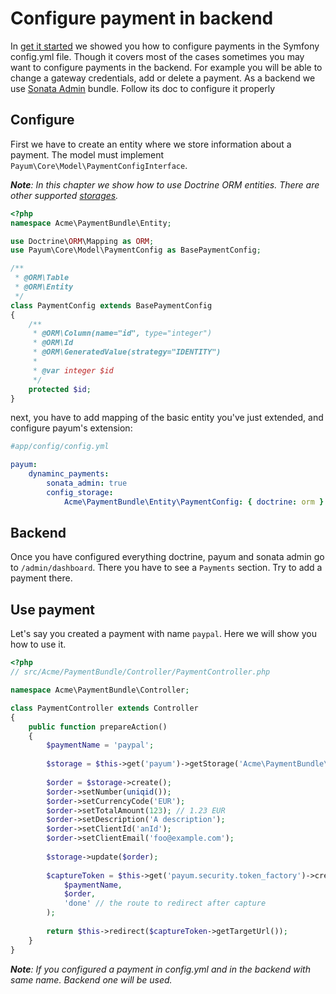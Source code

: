 # Configure payment in backend

In [get it started](get_it_started.md) we showed you how to configure payments in the Symfony config.yml file. 
Though it covers most of the cases sometimes you may want to configure payments in the backend. 
For example you will be able to change a gateway credentials, add or delete a payment.
As a backend we use [Sonata Admin](http://sonata-project.org/bundles/admin/2-3/doc/index.html) bundle. 
Follow its doc to configure it properly 
   
## Configure

First we have to create an entity where we store information about a payment. 
The model must implement `Payum\Core\Model\PaymentConfigInterface`.

_**Note**: In this chapter we show how to use Doctrine ORM entities. There are other supported [storages](storages.md)._

```php
<?php
namespace Acme\PaymentBundle\Entity;

use Doctrine\ORM\Mapping as ORM;
use Payum\Core\Model\PaymentConfig as BasePaymentConfig;

/**
 * @ORM\Table
 * @ORM\Entity
 */
class PaymentConfig extends BasePaymentConfig
{
    /**
     * @ORM\Column(name="id", type="integer")
     * @ORM\Id
     * @ORM\GeneratedValue(strategy="IDENTITY")
     *
     * @var integer $id
     */
    protected $id;
}
```

next, you have to add mapping of the basic entity you've just extended, and configure payum's extension:

```yml
#app/config/config.yml

payum:
    dynaminc_payments:
        sonata_admin: true
        config_storage: 
            Acme\PaymentBundle\Entity\PaymentConfig: { doctrine: orm }
```

## Backend

Once you have configured everything doctrine, payum and sonata admin go to `/admin/dashboard`. 
There you have to see a `Payments` section. Try to add a payment there.

## Use payment

Let's say you created a payment with name `paypal`. Here we will show you how to use it.

```php
<?php
// src/Acme/PaymentBundle/Controller/PaymentController.php

namespace Acme\PaymentBundle\Controller;

class PaymentController extends Controller 
{
    public function prepareAction() 
    {
        $paymentName = 'paypal';
        
        $storage = $this->get('payum')->getStorage('Acme\PaymentBundle\Entity\Order');
        
        $order = $storage->create();
        $order->setNumber(uniqid());
        $order->setCurrencyCode('EUR');
        $order->setTotalAmount(123); // 1.23 EUR
        $order->setDescription('A description');
        $order->setClientId('anId');
        $order->setClientEmail('foo@example.com');
        
        $storage->update($order);
        
        $captureToken = $this->get('payum.security.token_factory')->createCaptureToken(
            $paymentName, 
            $order, 
            'done' // the route to redirect after capture
        );
        
        return $this->redirect($captureToken->getTargetUrl());    
    }
}
```

_**Note**: If you configured a payment in config.yml and in the backend with same name. Backend one will be used._


 
 

